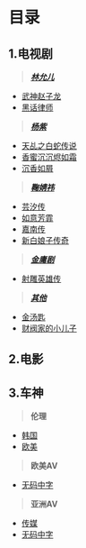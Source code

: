 目录
=====

1.电视剧
------

>***[林允儿](https://github.com/2000100627/zhiboyuan/blob/main/Teleplay/%E6%9E%97%E5%85%81%E5%84%BF.m3u)***
* [武神赵子龙](https://github.com/2000100627/zhiboyuan/blob/main/Teleplay/WuShenZhaoZiLong.m3u)
* [黑话律师](https://github.com/2000100627/zhiboyuan/blob/main/Teleplay/HeiHuaLvShi.m3u)

>***[杨紫](https://github.com/2000100627/zhiboyuan/blob/main/Teleplay/%E6%9D%A8%E7%B4%AB.m3u)***
* [天乩之白蛇传说](https://github.com/2000100627/zhiboyuan/blob/main/Teleplay/TianJiZhiBaiSheChuanShuo.m3u)
* [香蜜沉沉烬如霜](https://github.com/2000100627/zhiboyuan/blob/main/Teleplay/XiangMiChenChenJinRuShuang.m3u)
* [沉香如屑](https://github.com/2000100627/zhiboyuan/blob/main/Teleplay/ChenXiangRuXie.m3u)

>***[鞠婧祎](https://github.com/2000100627/zhiboyuan/blob/main/Teleplay/%E9%9E%A0%E5%A9%A7%E7%A5%8E.m3u)***
* [芸汐传](https://github.com/2000100627/zhiboyuan/blob/main/Teleplay/YunXiZhuan.m3u)
* [如意芳霏](https://github.com/2000100627/zhiboyuan/blob/main/Teleplay/RuYiFangFei.m3u)
* [嘉南传](https://github.com/2000100627/zhiboyuan/blob/main/Teleplay/JiaNanZhuan.m3u)
* [新白娘子传奇](https://github.com/2000100627/zhiboyuan/blob/main/Teleplay/XinBaiNiangZhiChuanQi.m3u)







>***[金庸剧]()***
* [射雕英雄传](https://github.com/2000100627/zhiboyuan/blob/main/Teleplay/SheDiaoYingXiongZhuan.m3u)








>***[其他](https://github.com/2000100627/zhiboyuan/blob/main/Teleplay/%E5%85%B6%E4%BB%96.m3u)***
* [金汤匙](https://github.com/2000100627/zhiboyuan/blob/main/Teleplay/JinTangChi.m3u)
* [财阀家的小儿子](https://github.com/2000100627/zhiboyuan/blob/main/Teleplay/CaiFaJiaDeXiaoErZhi.m3u)


2.电影
-----




3.车神
----

>**伦理**
* [韩国](https://github.com/2000100627/zhiboyuan/blob/main/Drive/LunLi/Korea.m3u)
* [欧美](https://github.com/2000100627/zhiboyuan/blob/main/Drive/LunLi/EuropeAndAmerica.m3u)

>**欧美AV**
* [无码中字](https://github.com/2000100627/zhiboyuan/blob/main/Drive/OuMeiAV/WuMaZhongZi.m3u)

>**亚洲AV**
* [传媒](https://github.com/2000100627/zhiboyuan/blob/main/Drive/YaZhouAV/ChuanMei.m3u)
* [无码中字](https://github.com/2000100627/zhiboyuan/blob/main/Drive/YaZhouAV/WuMaZhongZi.m3u)




